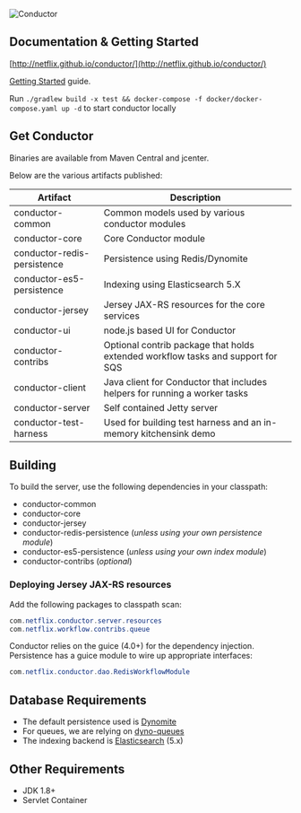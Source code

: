 ![Conductor](docs/docs/img/conductor-vector-x.png)

## Documentation & Getting Started
[http://netflix.github.io/conductor/](http://netflix.github.io/conductor/)

[Getting Started](https://netflix.github.io/conductor/gettingstarted/basicconcepts/) guide.

Run `./gradlew build -x test && docker-compose -f docker/docker-compose.yaml up -d` to start conductor locally

## Get Conductor
Binaries are available from Maven Central and jcenter.

Below are the various artifacts published:

|Artifact|Description|
|-----------|---------------|
|conductor-common|Common models used by various conductor modules|
|conductor-core|Core Conductor module|
|conductor-redis-persistence|Persistence using Redis/Dynomite|
|conductor-es5-persistence|Indexing using Elasticsearch 5.X|
|conductor-jersey|Jersey JAX-RS resources for the core services|
|conductor-ui|node.js based UI for Conductor|
|conductor-contribs|Optional contrib package that holds extended workflow tasks and support for SQS|
|conductor-client|Java client for Conductor that includes helpers for running a worker tasks|
|conductor-server|Self contained Jetty server|
|conductor-test-harness|Used for building test harness and an in-memory kitchensink demo|

## Building
To build the server, use the following dependencies in your classpath:

* conductor-common
* conductor-core
* conductor-jersey
* conductor-redis-persistence (_unless using your own persistence module_)
* conductor-es5-persistence (_unless using your own index module_)
* conductor-contribs (_optional_)


### Deploying Jersey JAX-RS resources
Add the following packages to classpath scan:

```java
com.netflix.conductor.server.resources
com.netflix.workflow.contribs.queue
```
Conductor relies on the guice (4.0+) for the dependency injection.
Persistence has a guice module to wire up appropriate interfaces:

```java
com.netflix.conductor.dao.RedisWorkflowModule
```
## Database Requirements

* The default persistence used is [Dynomite](https://github.com/Netflix/dynomite)
* For queues, we are relying on [dyno-queues](https://github.com/Netflix/dyno-queues)
* The indexing backend is [Elasticsearch](https://www.elastic.co/) (5.x)

## Other Requirements
* JDK 1.8+
* Servlet Container
